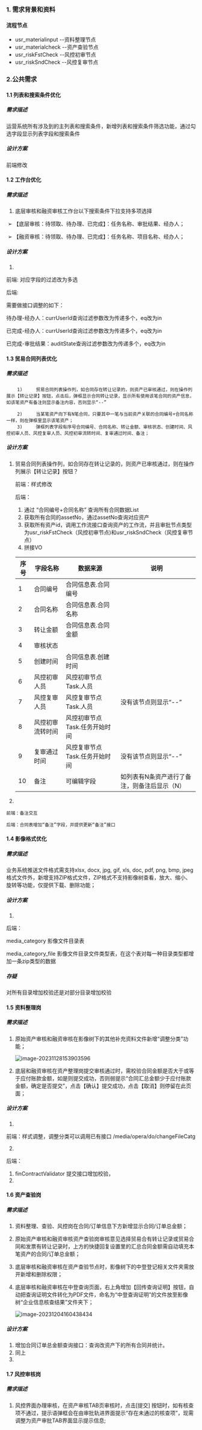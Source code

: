 ### 1. 需求背景和资料

#### 流程节点

- usr_materialinput               --资料整理节点
- usr_materialcheck               --资产查验节点
- usr_riskFstCheck               --风控初审节点
- usr_riskSndCheck               --风控复审节点



### 2.公共需求

#### 1.1 列表和搜索条件优化

##### 需求描述

运营系统所有涉及到的主列表和搜索条件，新增列表和搜索条件筛选功能，通过勾选字段显示列表字段和搜索条件

##### 设计方案

前端修改



#### 1.2 工作台优化

##### 需求描述

1. 底层审核和融资审核工作台以下搜索条件下拉支持多项选择

​          ➢ 【底层审核：待领取、待办理、已完成】：任务名称、审批结果、经办人；

​          ➢ 【融资审核：待领取、待办理、已完成】：任务名称、项目名称、经办人；

##### 设计方案

1. 

   前端: 对应字段的过滤改为多选

   后端:

   需要做接口调整的如下：

   待办理-经办人：currUserId查询过滤参数改为传递多个，eq改为in

   已完成-经办人：currUserId查询过滤参数改为传递多个，eq改为in

   已完成-审批结果：auditState查询过滤参数改为传递多个，eq改为in

   


#### 1.3 贸易合同列表优化

##### 需求描述

        1)     贸易合同列表操作列，如合同存在转让记录的，则资产已审核通过，则在操作列展示【转让记录】按钮，点击后，弹框显示合同转让记录，显示所有使用该笔合同的资产信息，如该笔资产有备注则显示备注内容，否则显示“--”

        2)     当某笔资产向下有N笔合同，只要其中一笔与当前资产关联的合同编号+合同名称一样，则在弹框里显示该笔资产；
        3)     弹框列表字段有序号合同编号、合同名称、转让金额、审核状态、创建时间、风控初审人员、风控复审人员、风控初审流转时间、复审通过时间、备注；

##### 设计方案

1. 贸易合同列表操作列，如合同存在转让记录的，则资产已审核通过，则在操作列展示【转让记录】按钮？

   前端：样式修改

   后端：

   1. 通过 “合同编号+合同名称” 查询所有合同数据List
   2. 获取所有合同的assetNo，通过assetNo查询对应资产
   3. 获取所有资产id，调用工作流接口查询资产的工作流，并且审批节点类型为usr_riskFstCheck（风控初审节点)和usr_riskSndCheck（风控复审节点）
   4. 拼接VO

   

   | 序号 | 字段名称         | 数据来源                      | 说明                                         |
   | ---- | ---------------- | ----------------------------- | -------------------------------------------- |
   | 1    | 合同编号         | 合同信息表.合同编号           |                                              |
   | 2    | 合同名称         | 合同信息表.合同名称           |                                              |
   | 3    | 转让金额         | 合同信息表.合同金额           |                                              |
   | 4    | 审核状态         |                               |                                              |
   | 5    | 创建时间         | 合同信息表.创建时间           |                                              |
   | 6    | 风控初审人员     | 风控初审节点Task.人员         |                                              |
   | 7    | 风控复审人员     | 风控复审节点Task.人员         | 没有该节点则显示“--”                         |
   | 8    | 风控初审流转时间 | 风控初审节点Task.任务开始时间 |                                              |
   | 9    | 复审通过时间     | 风控复审节点Task.任务开始时间 | 没有该节点则显示“--”                         |
   | 10   | 备注             | 可编辑字段                    | 如列表有N条资产进行了备注，则备注后显示（N） |

 2. 

    前端：备注交互

    后端：合同表增加“备注”字段，并提供更新“备注”接口

#### 1.4 影像格式优化

##### 需求描述

业务系统推送文件格式需支持xlsx, docx, jpg, gif, xls, doc, pdf, png, bmp, jpeg格式文件外，新增支持ZIP格式文件，ZIP格式不支持影像树查看，放大、缩小、旋转等功能，仅提供下载、删除功能；

##### 设计方案

1. 

   后端：

   media_category 影像文件目录表

   media_category_file 影像文件目录文件类型表，在这个表对每一种目录类型都增加一条zip类型的数据

##### 存疑

对所有目录增加校验还是对部分目录增加校验



#### 1.5 资料整理岗

##### 需求描述

1. 原始资产审核和融资审核在影像树下的其他补充资料文件新增“调整分类”功能；

   ![image-20231128153903596](https://raw.githubusercontent.com/Lukerf/Java-Docs/master/image/image-20231128153903596.png?token=AHPLFCKT7JXVUYH44DVVU43FMWMVI)

2.  底层和融资审核在资产整理岗提交审核通过时，需校验合同金额是否大于或等于应付账款金额，如是则提交成功，否则弱提示“合同汇总金额少于应付账款金额，确定是否提交”，点击【确认】提交成功，点击【取消】则停留在此页面；

##### 设计方案

1. 

   前端：样式调整，调整分类可以调用已有接口 /media/opera/do/changeFileCatg

2. 

   后端：
   
   1. finContractValidator 提交接口增加校验，	
   2. 



#### 1.6 资产查验岗

##### 需求描述

1. 资料整理、查验、风控岗在合同/订单信息下方新增显示合同/订单总金额；    

2. 原始资产审核和融资审核资产查验岗审核意见选择贸易合有转让记录或贸易合同和发票有转让记录时，上方的快捷回复设置里的汇总合同金额需自动填充本笔资产的合同/订单总金额；

3.  底层审核和融资审核在资产查验节点时，影像树下的中登登记相关文件夹需放开新增和删除权限；

4. 底层审核和融资审核在中登查询页面，右上角增加【回传查询证明】按钮，自动把查询证明文件转化为PDF文件，命名为“中登查询证明”的文件放至影像树“企业信息核查结果”文件夹下；

   ![image-20231204160438434](https://raw.githubusercontent.com/Lukerf/Java-Docs/master/image/image-20231204160438434.png?token=AHPLFCOMNESOAHPXLHIVWL3FNWEFG)

##### 设计方案

1. 增加合同订单总金额查询接口：查询改资产下的所有合同并统计。
2. 同上
3. 

#### 1.7 风控审核岗

##### 需求描述

1. 风控界面办理审核，在资产审核TAB页审核时，点击[提交] 按钮时，如有核查项不通过，提示语弹框会在由审批轨进界面提示“存在未通过的核查项”，现需调整为资产审批TAB界面显示提示信息;
